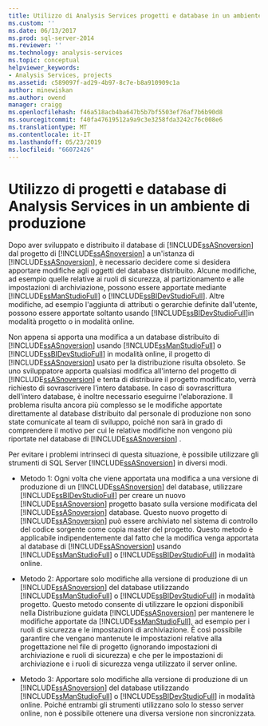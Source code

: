 ```yaml
---
title: Utilizzo di Analysis Services progetti e database in un ambiente di produzione | Microsoft Docs
ms.custom: ''
ms.date: 06/13/2017
ms.prod: sql-server-2014
ms.reviewer: ''
ms.technology: analysis-services
ms.topic: conceptual
helpviewer_keywords:
- Analysis Services, projects
ms.assetid: c589097f-ad29-4b97-8c7e-b8a910909c1a
author: minewiskan
ms.author: owend
manager: craigg
ms.openlocfilehash: f46a518acb4ba647b5b7bf5503ef76af7b6b90d8
ms.sourcegitcommit: f40fa47619512a9a9c3e3258fda3242c76c008e6
ms.translationtype: MT
ms.contentlocale: it-IT
ms.lasthandoff: 05/23/2019
ms.locfileid: "66072426"
---
```

# <a name="working-with-analysis-services-projects-and-databases-in-a-production-environment"></a>Utilizzo di progetti e database di Analysis Services in un ambiente di produzione
  Dopo aver sviluppato e distribuito il database di [!INCLUDE[ssASnoversion](../../includes/ssasnoversion-md.md)] dal progetto di [!INCLUDE[ssASnoversion](../../includes/ssasnoversion-md.md)] a un'istanza di [!INCLUDE[ssASnoversion](../../includes/ssasnoversion-md.md)], è necessario decidere come si desidera apportare modifiche agli oggetti del database distribuito. Alcune modifiche, ad esempio quelle relative ai ruoli di sicurezza, al partizionamento e alle impostazioni di archiviazione, possono essere apportate mediante [!INCLUDE[ssManStudioFull](../../includes/ssmanstudiofull-md.md)] o [!INCLUDE[ssBIDevStudioFull](../../includes/ssbidevstudiofull-md.md)]. Altre modifiche, ad esempio l'aggiunta di attributi o gerarchie definite dall'utente, possono essere apportate soltanto usando [!INCLUDE[ssBIDevStudioFull](../../includes/ssbidevstudiofull-md.md)]in modalità progetto o in modalità online.  
  
 Non appena si apporta una modifica a un database distribuito di [!INCLUDE[ssASnoversion](../../includes/ssasnoversion-md.md)] usando [!INCLUDE[ssManStudioFull](../../includes/ssmanstudiofull-md.md)] o [!INCLUDE[ssBIDevStudioFull](../../includes/ssbidevstudiofull-md.md)] in modalità online, il progetto di [!INCLUDE[ssASnoversion](../../includes/ssasnoversion-md.md)] usato per la distribuzione risulta obsoleto. Se uno sviluppatore apporta qualsiasi modifica all'interno del progetto di [!INCLUDE[ssASnoversion](../../includes/ssasnoversion-md.md)] e tenta di distribuire il progetto modificato, verrà richiesto di sovrascrivere l'intero database. In caso di sovrascrittura dell'intero database, è inoltre necessario eseguirne l'elaborazione. Il problema risulta ancora più complesso se le modifiche apportate direttamente al database distribuito dal personale di produzione non sono state comunicate al team di sviluppo, poiché non sarà in grado di comprendere il motivo per cui le relative modifiche non vengono più riportate nel database di [!INCLUDE[ssASnoversion](../../includes/ssasnoversion-md.md)] .  
  
 Per evitare i problemi intrinseci di questa situazione, è possibile utilizzare gli strumenti di SQL Server [!INCLUDE[ssASnoversion](../../includes/ssasnoversion-md.md)] in diversi modi.  
  
-   Metodo 1: Ogni volta che viene apportata una modifica a una versione di produzione di un [!INCLUDE[ssASnoversion](../../includes/ssasnoversion-md.md)] del database, utilizzare [!INCLUDE[ssBIDevStudioFull](../../includes/ssbidevstudiofull-md.md)] per creare un nuovo [!INCLUDE[ssASnoversion](../../includes/ssasnoversion-md.md)] progetto basato sulla versione modificata del [!INCLUDE[ssASnoversion](../../includes/ssasnoversion-md.md)] database. Questo nuovo progetto di [!INCLUDE[ssASnoversion](../../includes/ssasnoversion-md.md)] può essere archiviato nel sistema di controllo del codice sorgente come copia master del progetto. Questo metodo è applicabile indipendentemente dal fatto che la modifica venga apportata al database di [!INCLUDE[ssASnoversion](../../includes/ssasnoversion-md.md)] usando [!INCLUDE[ssManStudioFull](../../includes/ssmanstudiofull-md.md)] o [!INCLUDE[ssBIDevStudioFull](../../includes/ssbidevstudiofull-md.md)] in modalità online.  
  
-   Metodo 2: Apportare solo modifiche alla versione di produzione di un [!INCLUDE[ssASnoversion](../../includes/ssasnoversion-md.md)] del database utilizzando [!INCLUDE[ssManStudioFull](../../includes/ssmanstudiofull-md.md)] o [!INCLUDE[ssBIDevStudioFull](../../includes/ssbidevstudiofull-md.md)] in modalità progetto. Questo metodo consente di utilizzare le opzioni disponibili nella Distribuzione guidata [!INCLUDE[ssASnoversion](../../includes/ssasnoversion-md.md)] per mantenere le modifiche apportate da [!INCLUDE[ssManStudioFull](../../includes/ssmanstudiofull-md.md)], ad esempio per i ruoli di sicurezza e le impostazioni di archiviazione. È così possibile garantire che vengano mantenute le impostazioni relative alla progettazione nel file di progetto (ignorando impostazioni di archiviazione e ruoli di sicurezza) e che per le impostazioni di archiviazione e i ruoli di sicurezza venga utilizzato il server online.  
  
-   Metodo 3: Apportare solo modifiche alla versione di produzione di un [!INCLUDE[ssASnoversion](../../includes/ssasnoversion-md.md)] del database utilizzando [!INCLUDE[ssManStudioFull](../../includes/ssmanstudiofull-md.md)] o [!INCLUDE[ssBIDevStudioFull](../../includes/ssbidevstudiofull-md.md)] in modalità online. Poiché entrambi gli strumenti utilizzano solo lo stesso server online, non è possibile ottenere una diversa versione non sincronizzata.  
  
  

